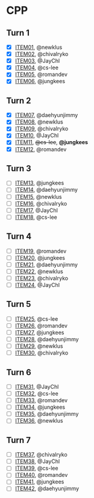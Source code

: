 # CPP

## Turn 1
- [x] [ITEM01](ITEM01.md), @newklus
- [x] [ITEM02](ITEM02.md), @chivalryko
- [x] [ITEM03](ITEM03.md), @JayChl
- [x] [ITEM04](ITEM04.md), @cs-lee
- [x] [ITEM05](ITEM05.md), @romandev
- [x] [ITEM06](ITEM06.md), @jungkees

## Turn 2
- [x] [ITEM07](ITEM07.md), @daehyunjimmy
- [x] [ITEM08](ITEM08.md), @newklus
- [x] [ITEM09](ITEM09.md), @chivalryko
- [x] [ITEM10](ITEM10.md), @JayChl
- [x] [ITEM11](ITEM11.md), <del>@cs-lee</del>, <b>@jungkees</b>
- [x] [ITEM12](ITEM12.md), @romandev

## Turn 3
- [ ] [ITEM13](ITEM13.md), @jungkees
- [ ] [ITEM14](ITEM14.md), @daehyunjimmy
- [ ] [ITEM15](ITEM15.md), @newklus
- [ ] [ITEM16](ITEM16.md), @chivalryko
- [ ] [ITEM17](ITEM17.md), @JayChl
- [ ] [ITEM18](ITEM18.md), @cs-lee

## Turn 4
- [ ] [ITEM19](ITEM19.md), @romandev
- [ ] [ITEM20](ITEM20.md), @jungkees
- [ ] [ITEM21](ITEM21.md), @daehyunjimmy
- [ ] [ITEM22](ITEM22.md), @newklus
- [ ] [ITEM23](ITEM23.md), @chivalryko
- [ ] [ITEM24](ITEM24.md), @JayChl

## Turn 5
- [ ] [ITEM25](ITEM25.md), @cs-lee
- [ ] [ITEM26](ITEM26.md), @romandev
- [ ] [ITEM27](ITEM27.md), @jungkees
- [ ] [ITEM28](ITEM28.md), @daehyunjimmy
- [ ] [ITEM29](ITEM29.md), @newklus
- [ ] [ITEM30](ITEM30.md), @chivalryko

## Turn 6
- [ ] [ITEM31](ITEM31.md), @JayChl
- [ ] [ITEM32](ITEM32.md), @cs-lee
- [ ] [ITEM33](ITEM33.md), @romandev
- [ ] [ITEM34](ITEM34.md), @jungkees
- [ ] [ITEM35](ITEM35.md), @daehyunjimmy
- [ ] [ITEM36](ITEM36.md), @newklus

## Turn 7
- [ ] [ITEM37](ITEM37.md), @chivalryko
- [ ] [ITEM38](ITEM38.md), @JayChl
- [ ] [ITEM39](ITEM39.md), @cs-lee
- [ ] [ITEM40](ITEM40.md), @romandev
- [ ] [ITEM41](ITEM41.md), @jungkees
- [ ] [ITEM42](ITEM42.md), @daehyunjimmy

